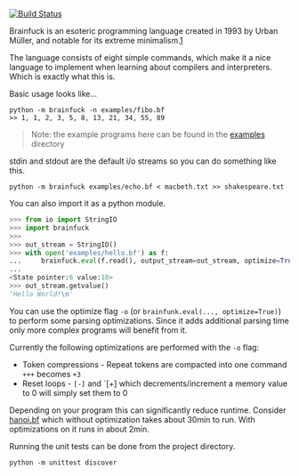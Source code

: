 [![Build Status](https://travis-ci.org/rsiemens/brainfuck.svg?branch=master)](https://travis-ci.org/rsiemens/brainfuck)

Brainfuck is an esoteric programming language created in 1993 by Urban Müller,
and notable for its extreme minimalism.[1]

The language consists of eight simple commands, which make it a nice language to
implement when learning about compilers and interpreters. Which is exactly what
this is.

Basic usage looks like...
```
python -m brainfuck -n examples/fibo.bf
>> 1, 1, 2, 3, 5, 8, 13, 21, 34, 55, 89
```
> Note: the example programs here can be found in the [examples](examples/) directory

stdin and stdout are the default i/o streams so you can do something like this.
```
python -m brainfuck examples/echo.bf < macbeth.txt >> shakespeare.txt
```

You can also import it as a python module.
```python
>>> from io import StringIO
>>> import brainfuck
>>>
>>> out_stream = StringIO()
>>> with open('examples/hello.bf') as f:
...     brainfuck.eval(f.read(), output_stream=out_stream, optimize=True)
...
<State pointer:6 value:10>
>>> out_stream.getvalue()
'Hello World!\n'
```

You can use the optimize flag `-o` (or `brainfunk.eval(..., optimize=True)`) to
perform some parsing optimizations. Since it adds additional parsing time only
more complex programs will benefit from it.

Currently the following optimizations are performed with the `-o` flag:
- Token compressions - Repeat tokens are compacted into one command `+++` becomes `+3`
- Reset loops - `[-]` and `[+] which decrements/increment a memory value to 0
will simply set them to 0

Depending on your program this can significantly reduce runtime. Consider
[hanoi.bf](examples/hanoi.bf) which without optimization takes about 30min to run.
With optimizations on it runs in about 2min.

Running the unit tests can be done from the project directory.
```
python -m unittest discover
```
[1]: https://en.wikipedia.org/wiki/Brainfuck
